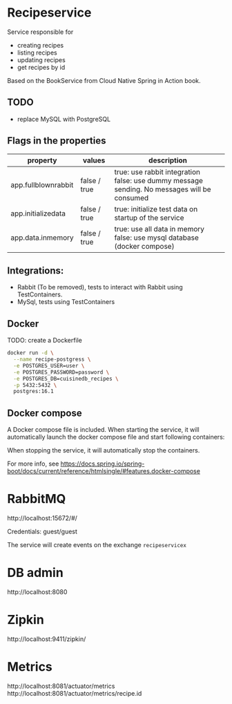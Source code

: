 # Recipeservice

Service responsible for
- creating recipes
- listing recipes
- updating recipes
- get recipes by id

Based on the BookService from Cloud Native Spring in Action book.

## TODO
- replace MySQL with PostgreSQL

## Flags in the properties
| property            | values       | description                                                                                      |
|---------------------|--------------|--------------------------------------------------------------------------------------------------|
| app.fullblownrabbit | false / true | true: use rabbit integration<br/> false: use dummy message sending. No messages will be consumed |
| app.initializedata  | false / true | true: initialize test data on startup of the service                                             |                                                                                            |
| app.data.inmemory   | false / true | true: use all data in memory<br/> false: use mysql database (docker compose)                     |

## Integrations:
- Rabbit (To be removed), tests to interact with Rabbit using TestContainers.
- MySql, tests using TestContainers


## Docker
TODO: create a Dockerfile

```bash
docker run -d \
  --name recipe-postgress \
  -e POSTGRES_USER=user \
  -e POSTGRES_PASSWORD=password \
  -e POSTGRES_DB=cuisinedb_recipes \
  -p 5432:5432 \
  postgres:16.1
```

## Docker compose
A Docker compose file is included. 
When starting the service,
it will automatically launch the docker compose file and start following containers:

When stopping the service, it will automatically stop the containers.

For more info, see
https://docs.spring.io/spring-boot/docs/current/reference/htmlsingle/#features.docker-compose

# RabbitMQ

http://localhost:15672/#/

Credentials:
guest/guest

The service will create events on the exchange `recipeservicex`

# DB admin

http://localhost:8080

# Zipkin

http://localhost:9411/zipkin/

# Metrics
http://localhost:8081/actuator/metrics
http://localhost:8081/actuator/metrics/recipe.id

